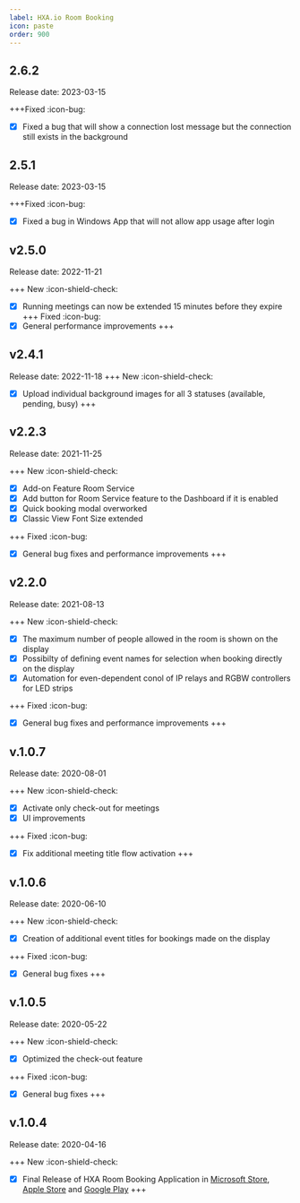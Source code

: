 ```yaml
---
label: HXA.io Room Booking
icon: paste
order: 900
---
```


## 2.6.2
Release date: 2023-03-15

+++Fixed :icon-bug:
- [x] Fixed a bug that will show a connection lost message but the connection still exists in the background

## 2.5.1
Release date: 2023-03-15

+++Fixed :icon-bug:
- [x] Fixed a bug in Windows App that will not allow app usage after login

## v2.5.0
Release date: 2022-11-21

+++ New :icon-shield-check:
- [x] Running meetings can now be extended 15 minutes before they expire
+++ Fixed :icon-bug:
- [x] General performance improvements
+++

## v2.4.1
Release date: 2022-11-18
+++ New :icon-shield-check:
- [x] Upload individual background images for all 3 statuses (available, pending, busy)
+++

## v2.2.3
Release date: 2021-11-25

+++ New :icon-shield-check:
- [x] Add-on Feature Room Service
- [x] Add button for Room Service feature to the Dashboard if it is enabled
- [x] Quick booking modal overworked
- [x] Classic View Font Size extended

+++ Fixed :icon-bug:
- [x] General bug fixes and performance improvements
+++

## v2.2.0
Release date: 2021-08-13

+++ New :icon-shield-check:
- [x] The maximum number of people allowed in the room is shown on the display
- [x] Possibilty of defining event names for selection when booking directly on the display
- [x] Automation for even-dependent conol of IP relays and RGBW controllers for LED strips

+++ Fixed :icon-bug:
- [x] General bug fixes and performance improvements
+++

## v.1.0.7
Release date: 2020-08-01

+++ New :icon-shield-check:
- [x] Activate only check-out for meetings
- [x] UI improvements

+++ Fixed :icon-bug:
- [x] Fix additional meeting title flow activation
+++

## v.1.0.6
Release date: 2020-06-10

+++ New :icon-shield-check:
- [x] Creation of additional event titles for bookings made on the display

+++ Fixed :icon-bug:
- [x] General bug fixes
+++

## v.1.0.5
Release date: 2020-05-22

+++ New :icon-shield-check:
- [x] Optimized the check-out feature

+++ Fixed :icon-bug:
- [x] General bug fixes
+++

## v.1.0.4
Release date: 2020-04-16

+++ New :icon-shield-check:
- [x] Final Release of HXA Room Booking Application in [Microsoft Store](https://www.microsoft.com/en-us/p/hxa-room-booking/9n84shckpxxb), [Apple Store](https://apps.apple.com/us/app/hxa-room-booking/id1432519436) and [Google Play](https://play.google.com/store/apps/details?id=com.hxa.roombooking)
+++

